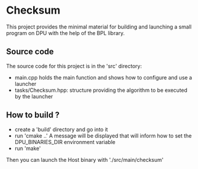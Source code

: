 
# Checksum

This project provides the minimal material for building and launching a small program on DPU with the help of the BPL library.

## Source code

The source code for this project is in the 'src' directory:

- main.cpp holds the main function and shows how to configure and use a launcher
- tasks/Checksum.hpp: structure providing the algorithm to be executed by the launcher

## How to build ?

- create a 'build' directory and go into it
- run 'cmake ..'  A message will be displayed that will inform how to set the DPU_BINARIES_DIR environment variable
- run 'make'

Then you can launch the Host binary with './src/main/checksum'
